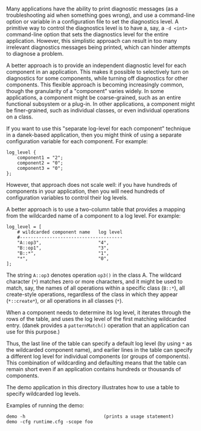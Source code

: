 Many applications have the ability to print diagnostic messages (as a
troubleshooting aid when something goes wrong), and use a command-line
option or variable in a configuration file to set the diagnostics level.
A primitive way to control the diagnostics level is to have a, say, a
`-d <int>` command-line option that sets the diagnostics level for the
entire application. However, this simplistic approach  can result in too
many irrelevant diagnostics messages being printed, which can hinder
attempts to diagnose a problem.

A better approach is to provide an independent diagnostic level for each
component in an application. This makes it possible to selectively turn
on diagnostics for some components, while turning off diagnostics for
other components. This flexible approach is becoming increasingly
common, though the granularity of a "component" varies widely. In some
applications, a component might be coarse-grained, such as an entire
functional subsystem or a plug-in. In other applications, a component
might be finer-grained, such as individual classes, or even individual
operations on a class.

If you want to use this "separate log-level for each component"
technique in a danek-based application, then you might think of using
a separate configuration variable for each component. For example:

```
log_level {
    component1 = "2";
    component2 = "0";
    component3 = "0";
};
```

However, that approach does not scale well: if you have hundreds of
components in your application, then you will need hundreds of
configuration variables to control their log levels.

A better approach is to use a two-column table that provides a
mapping from the wildcarded name of a component to a log level. For
example:

```
log_level = [
    # wildcarded component name   log level
    #--------------------------------------
    "A::op3",                     "4",
    "B::op1",                     "3",
    "B::*",                       "1",
    "*",                          "0",
];
```

The string `A::op3` denotes operation `op3()` in the class A. The wildcard
character (`*`) matches zero or more characters, and it might be used to
match, say, the names of all operations within a specific class
(`B::*`), all create-style operations, regardless of the class in which
they appear (`*::create*`), or all operations in all classes (`*`).

When a component needs to determine its log level, it iterates through
the rows of the table, and uses the log level of the first matching
wildcarded entry. (danek provides a `patternMatch()` operation that an
application can use for this purpose.)

Thus, the last line of the table can specify a default log level (by
using `*` as the wildcarded component name), and earlier lines in the
table can specify a different log level for individual components (or
groups of components). This combination of wildcarding and defaulting
means that the table can remain short even if an application contains
hundreds or thousands of components.

The demo application in this directory illustrates how to use a table to
specify wildcarded log levels.

Examples of running the demo:

```
demo -h                             (prints a usage statement)
demo -cfg runtime.cfg -scope foo
```
